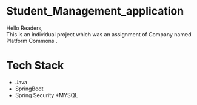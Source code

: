 # Student_Management_application


Hello Readers,<br>
This is an individual project which was an assignment of Company named Platform Commons
 .<br> 


# Tech Stack

* Java
* SpringBoot 
* Spring Security
*MYSQL
 



